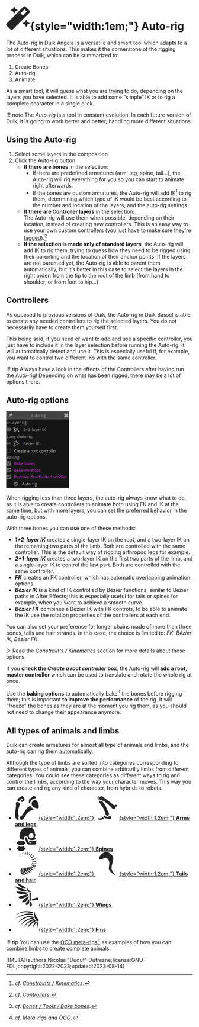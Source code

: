 # ![](../../../img/duik/icons/autorig.svg){style="width:1em;"} Auto-rig

The Auto-rig in Duik Ángela is a versatile and smart tool which adapts to a lot of different situations. This makes it the cornerstone of the rigging process in Duik, which can be summarized to:

1. Create Bones
2. Auto-rig
3. Animate

As a smart tool, it will guess what you are trying to do, depending on the layers you have selected. It is able to add some “simple” IK or to rig a complete character in a single click.

!!! note
    The *Auto-rig* is a tool in constant evolution. In each future version of Duik, it is going to work better and better, handling more different situations.

## Using the Auto-rig

1. Select some layers in the composition
2. Click the Auto-rig button.
    - **If there are bones** in the selection:
        - If there are predefined armatures (arm, leg, spine, tail...), the Auto-rig will rig everything for you so you can start to animate right afterwards.
        - If the bones are custom armatures, the Auto-rig will add [IK](../../constraints/kinematics.md)[^1] to rig them, determining which type of IK would be best according to the number and location of the layers, and the auto-rig settings.
    - **If there are Controller layers** in the selection:  
    The Auto-rig will use them when possible, depending on their location, instead of creating new controllers. This is an easy way to use your own custom controllers (you just have to make sure they're [tagged](../../controllers/tools/tag.md)).[^2]
    - **If the selection is made only of standard layers**, the Auto-rig will add IK to rig them, trying to guess how they need to be rigged using their parenting and the location of their anchor points. If the layers are not parented yet, the Auto-rig is able to parent them automatically, but it’s better in this case to select the layers in the right order: from the tip to the root of the limb (from hand to shoulder, or from foot to hip…).

## Controllers

As opposed to previous versions of Duik, the Auto-rig in Duik Bassel is able to create any needed controllers to rig the selected layers. You do not necessarily have to create them yourself first.

This being said, if you need or want to add and use a specific controller, you just have to include it in the layer selection before running the Auto-rig. It will automatically detect and use it. This is especially useful if, for example, you want to control two different IKs with the same controller.

!!! tip
    Always have a look in the effects of the Controllers after having run the Auto-rig! Depending on what has been rigged, there may be a lot of options there.

## Auto-rig options

![](../../../img/duik/bones/autorig_options.png)

When rigging less than three layers, the auto-rig always know what to do, as it is able to create controllers to animate both using FK and IK at the same time, but with more layers, you can set the preferred behavior in the auto-rig options.

With three bones you can use one of these methods:

- ***1+2-layer IK*** creates a single-layer IK on the root, and a two-layer IK on the remaining two parts of the limb. Both are controlled with the same controller. This is the default way of rigging arthropod legs for example.
- ***2+1-layer IK*** creates a two-layer IK on the first two parts of the limb, and a single-layer IK to control the last part. Both are controlled with the same controller.
- ***FK*** creates an FK controller, which has automatic overlapping animation options.
- ***Bézier IK*** is a kind of IK controlled by Bézier functions, similar to Bézier paths in After Effects; this is especially useful for tails or spines for example, when you want to achieve a smooth curve.
- ***Bézier FK*** combines a Bézier IK with FK controls, to be able to animate the IK use the rotation properties of the controllers at each end.

You can also set your preference for longer chains made of more than three bones, tails and hair strands. In this case, the choice is limited to: *FK*, *Bézier IK*, *Bézier FK*.

▷ Read the [*Constraints / Kinematics*](../../constraints/kinematics.md) section for more details about these options.

If you **check the *Create a root controller* box**, the Auto-rig will **add a root, master controller** which can be used to translate and rotate the whole rig at once.

Use the **baking options** to automatically [bake](../tools/bake.md)[^3] the bones before rigging them; this is important **to improve the performance** of the rig. It will "freeze" the bones as they are at the moment you rig them, as you should not need to change their appearance anymore.

## All types of animals and limbs

Duik can create armatures for almost all type of animals and limbs, and the auto-rig can rig them automatically.

Although the type of limbs are sorted into categories corresponding to different types of animals, you can combine arbitrarilly limbs from different categories. You could see these categories as different ways to rig and control the limbs, according to the way your character moves. This way you can create and rig any kind of character, from hybrids to robots.

- [![](../../../img/duik/icons/arm.svg){style="width:1.2em;"} ![](../../../img/duik/icons/leg.svg){style="width:1.2em;"} **Arms and legs**](leg.md)
- [![](../../../img/duik/icons/spine.svg){style="width:1.2em;"} **Spines**](spine.md)
- [![](../../../img/duik/icons/tail.svg){style="width:1.2em;"} ![](../../../img/duik/icons/hair_strand.svg){style="width:1.2em;"} **Tails and hair**](tail.md)
- [![](../../../img/duik/icons/wing.svg){style="width:1.2em;"} **Wings**](wing.md)
- [![](../../../img/duik/icons/fin.svg){style="width:1.2em;"} **Fins**](fin.md)

!!! tip
    You can use the [OCO meta-rigs](../../oco/index.md)[^4] as examples of how you can combine limbs to create complete animals.

[^1]: *cf.* [*Constraints / Kinematics*](../../constraints/kinematics.md).

[^2]: *cf.* [*Controllers*](../../controllers/index.md).

[^3]: *cf.* [*Bones / Tools / Bake bones*](../tools/bake.md).

[^4]: *cf.* [*Meta-rigs and OCO*](../../oco/index.md).


![META](authors:Nicolas "Duduf" Dufresne;license:GNU-FDL;copyright:2022-2023;updated:2023-08-14)
